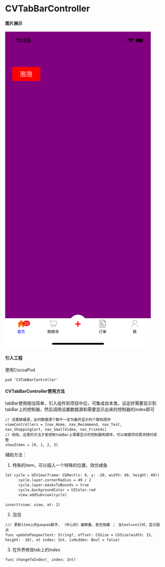 # CVTabBarController

#### 图片展示
![TabBarController展示](https://github.com/weixhe/CVTabBarController/blob/master/CVTabBarController/Images/1.png)

#### 引入工程
使用CocoaPod
```
pod 'CVTabBarController' 
```
#### CVTabBarController使用方法
  
  tabBar使用相当简单，引入组件到项目中后，可集成自本类，设定好需要显示到tabBar上的控制器，然后调用设置数据源和需要显示出来的控制器的index即可
  ```
  // 设置数据源，此时数据源个数不一定为最终显示的个数和顺序
  viewControllers = [nav_Home, nav_Recommend, nav_Test, nav_ShoppingCart, nav_SmallVideo, nav_Friends]
  // 哈哈，这里的方法才是控制tabBar上需要显示的控制器和顺序，可以根据项目需求随时调整
  showItems = [0, 1, 2, 3]
  ```
  辅助方法：
  1. 特殊的item，可以插入一个特殊的位置，效仿咸鱼
  ```
  let cycle = UIView(frame: CGRect(x: 0, y: -20, width: 49, height: 49))
        cycle.layer.cornerRadius = 49 / 2
        cycle.layer.masksToBounds = true
        cycle.backgroundColor = UIColor.red
        view.addSubview(cycle)
        
  insert(view: view, at: 2)
  ```
  2. 泡泡
  ```
  /// 更新item上的paopao数字, （中心的）偏移量，是否隐藏 ； 当text==nil时，显示圆点
  func updatePaopao(text: String?, offset: CGSize = CGSize(width: 15, height: -10), at index: Int, isHidden: Bool = false)
  ```
  3. 在外界修改tab上的index
  ```
  func changeToIndex(_ index: Int)
  ```



  
